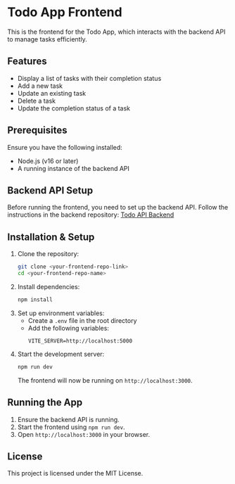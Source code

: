 # Todo App Frontend

This is the frontend for the Todo App, which interacts with the backend API to manage tasks efficiently.

## Features
- Display a list of tasks with their completion status
- Add a new task
- Update an existing task
- Delete a task
- Update the completion status of a task

## Prerequisites
Ensure you have the following installed:
- Node.js (v16 or later)
- A running instance of the backend API

## Backend API Setup
Before running the frontend, you need to set up the backend API. Follow the instructions in the backend repository:
[Todo API Backend](https://github.com/prwkhar/todo_backend)

## Installation & Setup

1. Clone the repository:
   ```sh
   git clone <your-frontend-repo-link>
   cd <your-frontend-repo-name>
   ```
2. Install dependencies:
   ```sh
   npm install
   ```
3. Set up environment variables:
   - Create a `.env` file in the root directory
   - Add the following variables:
     ```env
     VITE_SERVER=http://localhost:5000
     ```
4. Start the development server:
   ```sh
   npm run dev
   ```
   The frontend will now be running on `http://localhost:3000`.

## Running the App
1. Ensure the backend API is running.
2. Start the frontend using `npm run dev`.
3. Open `http://localhost:3000` in your browser.

## License
This project is licensed under the MIT License.

